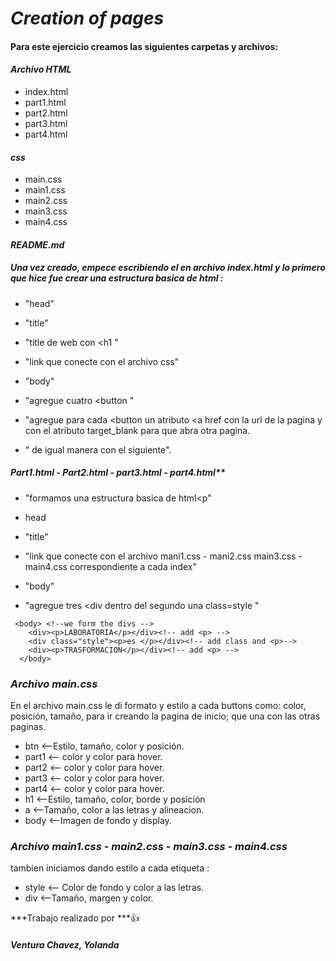 # ***Creation of pages***

#### Para este ejercicio creamos las siguientes carpetas y archivos:

#### *Archivo HTML*
* index.html
* part1.html
* part2.html
* part3.html
* part4.html

#### *css*
* main.css
* main1.css
* main2.css
* main3.css
* main4.css

#### *README.md*

 ##### *Una vez creado, empece escribiendo el en archivo index.html y lo primero que hice fue crear una estructura basica de html :*

* "head"
* "title"
* "title de web con <h1 "
* "link que conecte con el archivo css"

* "body"
* "agregue cuatro <button "
* "agregue para cada <button un atributo <a href con la url   de la pagina y con el atributo target_blank para que abra otra pagina.

* " de igual manera con el siguiente".

##### *Part1.html - Part2.html - part3.html - part4.html***
 * "formamos una estructura basica de html<p"
 * head
 * "title"
 * "link que conecte con el archivo mani1.css -  mani2.css main3.css - main4.css correspondiente a cada index"

 * "body"
 * "agregue tres <div dentro del segundo una class=style "

```
 <body> <!--we form the divs -->
    <div><p>LABORATORIA</p></div><!-- add <p> -->
    <div class="style"><p>es </p></div><!-- add class and <p>-->
    <div><p>TRASFORMACION</p></div><!-- add <p> -->
  </body>
```


### ***Archivo main.css***

En el archivo main.css le di formato y estilo a cada buttons como: color, posición, tamaño, para ir creando la pagina de inicio; que una con las otras paginas.
* btn <--Estilo, tamaño, color y posición.
* part1 <-- color y color para hover.
* part2 <-- color y color para hover.
* part3 <-- color y color para hover.
* part4 <-- color y color para hover.
* h1 <--Estilo, tamaño, color, borde y posición
* a <--Tamaño, color a las letras y alineacion.
* body <--Imagen de fondo y display.

### ***Archivo main1.css - main2.css - main3.css - main4.css***

tambien iniciamos dando estilo a cada etiqueta :
* style <-- Color de fondo y color a las letras.
* div <--Tamaño, margen y color.

***Trabajo realizado por ***:+1:
#### *Ventura Chavez, Yolanda*
